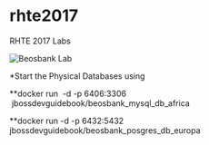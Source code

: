 # rhte2017
RHTE 2017 Labs

![Beosbank Lab](https://github.com/nelvadas/rhte2017/blob/master/beosbanklab.png)

*Start the Physical Databases using 

**docker run  -d -p 6406:3306  jbossdevguidebook/beosbank_mysql_db_africa 

**docker run -d -p 6432:5432 jbossdevguidebook/beosbank_posgres_db_europa
